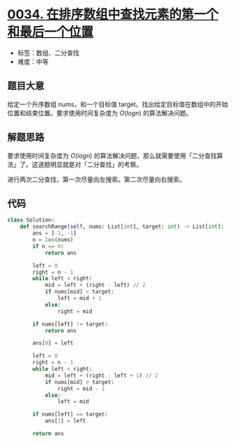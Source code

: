 # [0034. 在排序数组中查找元素的第一个和最后一个位置](https://leetcode.cn/problems/find-first-and-last-position-of-element-in-sorted-array/)

- 标签：数组、二分查找
- 难度：中等

## 题目大意

给定一个升序数组 nums，和一个目标值 target。找出给定目标值在数组中的开始位置和结束位置。要求使用时间复杂度为 $O(log n)$ 的算法解决问题。

## 解题思路

要求使用时间复杂度为 $O(logn)$ 的算法解决问题，那么就需要使用「二分查找算法」了。这道题明显就是对「二分查找」的考察。

进行两次二分查找，第一次尽量向左搜索。第二次尽量向右搜索。

## 代码

```Python
class Solution:
    def searchRange(self, nums: List[int], target: int) -> List[int]:
        ans = [-1, -1]
        n = len(nums)
        if n == 0:
            return ans

        left = 0
        right = n - 1
        while left < right:
            mid = left + (right - left) // 2
            if nums[mid] < target:
                left = mid + 1
            else:
                right = mid

        if nums[left] != target:
            return ans

        ans[0] = left

        left = 0
        right = n - 1
        while left < right:
            mid = left + (right - left + 1) // 2
            if nums[mid] > target:
                right = mid - 1
            else:
                left = mid

        if nums[left] == target:
            ans[1] = left

        return ans
```

